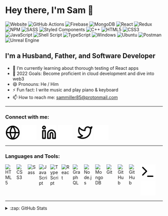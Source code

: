 # Hey there, I'm Sam 👋

![Website](https://img.shields.io/website?style=plastic&up_color=31C653&up_message=live&url=https%3A%2F%2Fslimrealm.com)
![GitHub Actions](https://img.shields.io/badge/github%20actions-%232671E5.svg?style=plastic&logo=githubactions&logoColor=white)
![Firebase](https://img.shields.io/badge/Firebase-039BE5?style=plastic&logo=Firebase&logoColor=white)
![MongoDB](https://img.shields.io/badge/MongoDB-%234ea94b.svg?style=plastic&logo=mongodb&logoColor=white)
![React](https://img.shields.io/badge/react-%2320232a.svg?style=plastic&logo=react&logoColor=%2361DAFB)
![Redux](https://img.shields.io/badge/redux-%23593d88.svg?style=plastic&logo=redux&logoColor=white)
![NPM](https://img.shields.io/badge/NPM-%23000000.svg?style=plastic&logo=npm&logoColor=white)
![SASS](https://img.shields.io/badge/SASS-hotpink.svg?style=plastic&logo=SASS&logoColor=white)
![Styled Components](https://img.shields.io/badge/styled--components-DB7093?style=plastic&logo=styled-components&logoColor=white)
![C++](https://img.shields.io/badge/c++-%2300599C.svg?style=plastic&logo=c%2B%2B&logoColor=white)
![HTML5](https://img.shields.io/badge/html5-%23E34F26.svg?style=plastic&logo=html5&logoColor=white)
![CSS3](https://img.shields.io/badge/css3-%231572B6.svg?style=plastic&logo=css3&logoColor=white)
![JavaScript](https://img.shields.io/badge/javascript-%23323330.svg?style=plastic&logo=javascript&logoColor=%23F7DF1E)
![Shell Script](https://img.shields.io/badge/shell_script-%23121011.svg?style=plastic&logo=gnu-bash&logoColor=white)
![TypeScript](https://img.shields.io/badge/typescript-%23007ACC.svg?style=plastic&logo=typescript&logoColor=white)
![Windows](https://img.shields.io/badge/Windows-0078D6?style=plastic&logo=windows&logoColor=white)
![Ubuntu](https://img.shields.io/badge/Ubuntu-E95420?style=plastic&logo=ubuntu&logoColor=white)
![Postman](https://img.shields.io/badge/Postman-FF6C37?style=plastic&logo=postman&logoColor=white)
![Unreal Engine](https://img.shields.io/badge/unrealengine-%23313131.svg?style=plastic&logo=unrealengine&logoColor=white)

<!-- [![Website](https://img.shields.io/website?label=slimrealm.com&style=plastic&url=https%3A%2F%2Fslimrealm.com)](https://slimrealm.com) -->

## I'm a Husband, Father, and Software Developer

- 🌱 I’m currently learning about thorough testing of React apps
- 🥅 2022 Goals: Become proficient in cloud development and dive into web3
- 😄 Pronouns: He / Him
- ⚡ Fun fact: I write music and play piano & keyboard
- 📫 How to reach me: sammiller85@protonmail.com

---

### Connect with me:

[![website](./img/globe-light.svg)](https://slimrealm.com#gh-light-mode-only)
[![website](./img/globe-dark.svg)](https://slimrealm.com#gh-dark-mode-only)
&nbsp;&nbsp;
[![website](./img/linkedin-light.svg)](https://linkedin.com/in/sam-miller-info#gh-light-mode-only)
[![website](./img/linkedin-dark.svg)](https://linkedin.com/in/sam-miller-info#gh-dark-mode-only)
&nbsp;&nbsp;
[![website](./img/twitter-light.svg)](https://twitter.com/slimrealm_dev#gh-light-mode-only)
[![website](./img/twitter-dark.svg)](https://twitter.com/slimrealm_dev#gh-dark-mode-only)

---

### Languages and Tools:

<img align="left" alt="HTML5" width="26px" src="https://cdn.jsdelivr.net/gh/devicons/devicon/icons/html5/html5-original.svg" style="padding-right:10px;" />
<img align="left" alt="CSS3" width="26px" src="https://cdn.jsdelivr.net/gh/devicons/devicon/icons/css3/css3-original.svg" style="padding-right:10px;" />
<img align="left" alt="Sass" width="26px" src="https://cdn.jsdelivr.net/gh/devicons/devicon/icons/sass/sass-original.svg" style="padding-right:10px;" />
<img align="left" alt="JavaScript" width="26px" src="https://cdn.jsdelivr.net/gh/devicons/devicon/icons/javascript/javascript-original.svg" style="padding-right:10px;" />
<img align="left" alt="TypeScript" width="26px" src="https://cdn.jsdelivr.net/gh/devicons/devicon/icons/typescript/typescript-original.svg" style="padding-right:10px;" />
<img align="left" alt="React" width="26px" src="https://cdn.jsdelivr.net/gh/devicons/devicon/icons/react/react-original.svg" style="padding-right:10px;" />
<img align="left" alt="GraphQL" width="26px" src="https://cdn.jsdelivr.net/gh/devicons/devicon/icons/graphql/graphql-plain.svg" style="padding-right:10px;" />
<img align="left" alt="Node.js" width="26px" src="https://cdn.jsdelivr.net/gh/devicons/devicon/icons/nodejs/nodejs-original.svg" style="padding-right:10px;" />
<img align="left" alt="MongoDB" width="26px" src="https://cdn.jsdelivr.net/gh/devicons/devicon/icons/mongodb/mongodb-original.svg" style="padding-right:10px;" />
<img align="left" alt="Git" width="26px" src="https://cdn.jsdelivr.net/gh/devicons/devicon/icons/git/git-original.svg" style="padding-right:10px;" />
<!-- <img align="left" alt="GitHub" width="26px" src="https://user-images.githubusercontent.com/3369400/139447912-e0f43f33-6d9f-45f8-be46-2df5bbc91289.png" style="padding-right:10px;" />
<img align="left" alt="GitHub" width="26px" src="https://user-images.githubusercontent.com/3369400/139448065-39a229ba-4b06-434b-bc67-616e2ed80c8f.png" style="padding-right:10px;" /> -->

[<img align="left" alt="GitHub" width="26px" src="https://user-images.githubusercontent.com/3369400/139448065-39a229ba-4b06-434b-bc67-616e2ed80c8f.png" style="padding-right:10px;" />](https://slimrealm.com#gh-light-mode-only)
[<img align="left" alt="GitHub" width="26px" src="https://user-images.githubusercontent.com/3369400/139447912-e0f43f33-6d9f-45f8-be46-2df5bbc91289.png" style="padding-right:10px;" />](https://slimrealm.com#gh-dark-mode-only)

<!-- [![website](https://user-images.githubusercontent.com/3369400/139447912-e0f43f33-6d9f-45f8-be46-2df5bbc91289.png)](https://linkedin.com/in/sam-miller-info#gh-light-mode-only)
[![website](https://user-images.githubusercontent.com/3369400/139448065-39a229ba-4b06-434b-bc67-616e2ed80c8f.png)](https://linkedin.com/in/sam-miller-info#gh-dark-mode-only) -->

<!-- [<img align="left" alt="Terminal" width="26px" src="./img/terminal-dark.svg" />](https://slimrealm.com#gh-dark-mode-only) -->
<!-- [<img align="left" alt="Terminal" width="26px" src="./img/terminal-light.svg" />](https://slimrealm.com#gh-light-mode-only) -->

[![website](./img/terminal-light.svg)](https://linkedin.com/in/sam-miller-info#gh-light-mode-only)
[![website](./img/terminal-dark.svg)](https://linkedin.com/in/sam-miller-info#gh-dark-mode-only)

---

<details>
  <summary>:zap: GitHub Stats</summary>

  <!-- <img align="left" alt="slimrealm's GitHub Stats" src="https://github-readme-stats.vercel.app/api?username=slimrealm&show_icons=true&hide_border=false&title_color=ff652f&icon_color=FFE400&bg_color=09131B&text_color=ffffff&border_color=0c1a25&count_private=true&theme=radical" /> -->

![Sam's GitHub stats](https://github-readme-stats.vercel.app/api?username=slimrealm&show_icons=true&count_private=true&title_color=628FDB&text_color=38BBAB&icon_color=B086E1&hide_border=true&bg_color=EEE#gh-light-mode-only)

![Sam's GitHub stats](https://github-readme-stats.vercel.app/api?username=slimrealm&show_icons=true&count_private=true&title_color=628FDB&text_color=38BBAB&icon_color=B086E1&hide_border=true&bg_color=999#gh-dark-mode-only)

  <!-- ![Anurag's GitHub stats](https://github-readme-stats.vercel.app/api?username=anuraghazra&count_private=true) -->

</details>

[website]: https://slimrealm.com
[twitter]: https://twitter.com/slimrealm_dev
[linkedin]: https://linkedin.com/in/sam-miller-info
